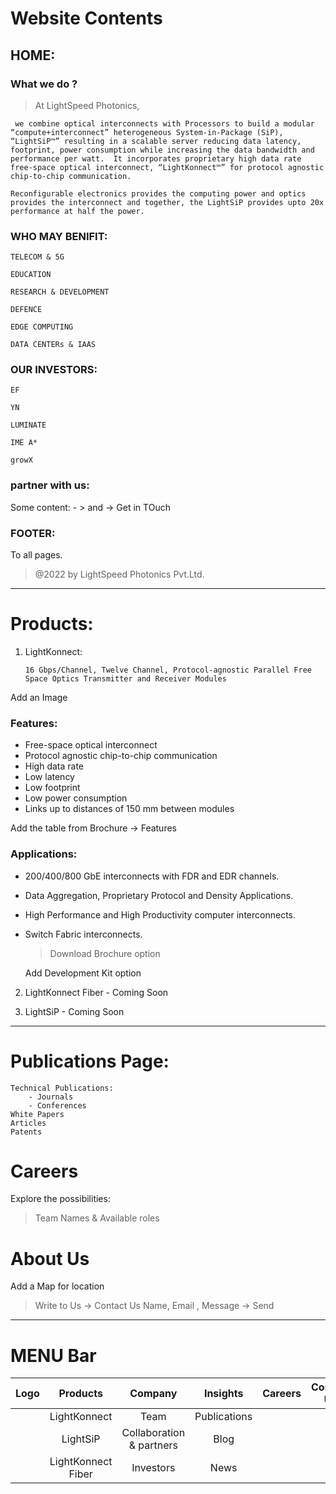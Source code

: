 # Website Contents

## HOME:

### What we do ?

> At LightSpeed Photonics,

     we combine optical interconnects with Processors to build a modular “compute+interconnect” heterogeneous System-in-Package (SiP), “LightSiP™” resulting in a scalable server reducing data latency, footprint, power consumption while increasing the data bandwidth and performance per watt.  It incorporates proprietary high data rate free-space optical interconnect, “LightKonnect™” for protocol agnostic chip-to-chip communication.

    Reconfigurable electronics provides the computing power and optics provides the interconnect and together, the LightSiP provides upto 20x performance at half the power.

### WHO MAY BENIFIT:

    TELECOM & 5G

    EDUCATION

    RESEARCH & DEVELOPMENT

    DEFENCE

    EDGE COMPUTING

    DATA CENTERs & IAAS

### OUR INVESTORS:

    EF

    YN

    LUMINATE

    IME A*

    growX

### partner with us:

Some content: - > and -> Get in TOuch

### FOOTER:

To all pages.

> @2022 by LightSpeed Photonics Pvt.Ltd.

---

# Products:

1.  LightKonnect:

        16 Gbps/Channel, Twelve Channel, Protocol-agnostic Parallel Free Space Optics Transmitter and Receiver Modules

Add an Image

### Features:

- Free-space optical interconnect
- Protocol agnostic chip-to-chip communication
- High data rate
- Low latency
- Low footprint
- Low power consumption
- Links up to distances of 150 mm between modules

Add the table from Brochure -> Features

### Applications:

- 200/400/800 GbE interconnects with FDR and EDR channels.
- Data Aggregation, Proprietary Protocol and Density Applications.
- High Performance and High Productivity computer interconnects.
- Switch Fabric interconnects.


    > Download Brochure option

    Add Development Kit option

2. LightKonnect Fiber - Coming Soon

3. LightSiP - Coming Soon

---

# Publications Page:

    Technical Publications:
        - Journals
        - Conferences
    White Papers
    Articles
    Patents

# Careers

Explore the possibilities:

> Team Names & Available roles

# About Us

Add a Map for location

> Write to Us -> Contact Us
> Name, Email , Message -> Send

---

# MENU Bar

| Logo |      Products      |         Company          |   Insights   | Careers | Contact Us |
| :--: | :----------------: | :----------------------: | :----------: | :-----: | :--------: |
|      |    LightKonnect    |           Team           | Publications |         |            |
|      |      LightSiP      | Collaboration & partners |     Blog     |         |            |
|      | LightKonnect Fiber |        Investors         |     News     |         |            |
